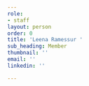 ```yaml
---
role:
- staff
layout: person
order: 0
title: 'Leena Ramessur '
sub_heading: Member
thumbnail: ''
email: ''
linkedin: ''

---
```

